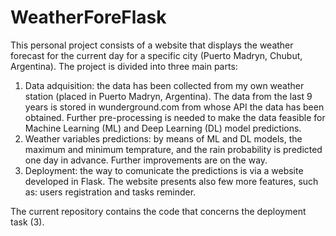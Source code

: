 # WeatherForeFlask
This personal project consists of a website that displays the weather forecast for the current day for a specific city (Puerto Madryn, Chubut, Argentina). 
The project is divided into three main parts:
 1) Data adquisition: the data has been collected from my own weather station (placed in Puerto Madryn, Argentina). The data from the last 9 years is stored in wunderground.com from whose API the data has been obtained.
Further pre-processing is needed to make the data feasible for Machine Learning (ML) and Deep Learning (DL) model predictions.
 2) Weather variables predictions: by means of ML and DL models, the maximum and minimum temprature, and the rain probability is predicted one day in advance. Further improvements are on the way.
 3) Deployment: the way to comunicate the predictions is via a website developed in Flask. The website presents also few more features, such as: users registration and tasks reminder.
 
 The current repository contains the code that concerns the deployment task (3). 
